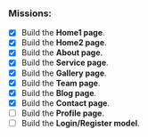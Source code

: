 ### Missions:

- [X] Build the **Home1 page**.
- [x] Build the **Home2 page**.
- [x] Build the **About page**.
- [x] Build the **Service page**.
- [x] Build the **Gallery page**.
- [x] Build the **Team page**.
- [x] Build the **Blog page**.
- [x] Build the **Contact page**.
- [ ] Build the **Profile page**.
- [ ] Build the **Login/Register model**.
